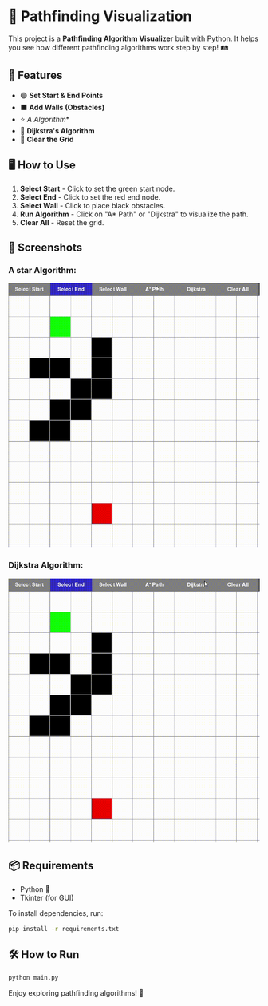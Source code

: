 # 🚀 Pathfinding Visualization

This project is a **Pathfinding Algorithm Visualizer** built with Python. It helps you see how different pathfinding algorithms work step by step! 🛤️

## 📌 Features

- 🟢 **Set Start & End Points**
- ⬛ **Add Walls (Obstacles)**
- ⭐ **A* Algorithm**
- 🏁 **Dijkstra's Algorithm**
- 🔄 **Clear the Grid**

## 🖥️ How to Use

1. **Select Start** - Click to set the green start node.
2. **Select End** - Click to set the red end node.
3. **Select Wall** - Click to place black obstacles.
4. **Run Algorithm** - Click on "A* Path" or "Dijkstra" to visualize the path.
5. **Clear All** - Reset the grid.

## 📸 Screenshots

### A star Algorithm:
![astar](assets\astar.gif)

### Dijkstra Algorithm:
![Dijkstra](assets\dijkstra.gif)

## 📦 Requirements

- Python 🐍
- Tkinter (for GUI)

To install dependencies, run:
```bash
pip install -r requirements.txt
```

## 🛠️ How to Run
```bash
python main.py
```

Enjoy exploring pathfinding algorithms! 🎉

